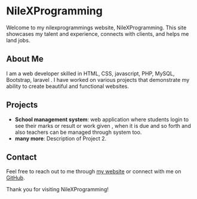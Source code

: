 # NileXProgramming

Welcome to my nilexprogrammings website, NileXProgramming. This site showcases my talent and experience, connects with clients, and helps me land jobs.

## About Me
I am a web developer skilled in HTML, CSS, javascript, PHP, MySQL, Bootstrap, laravel . I have worked on various projects that demonstrate my ability to create beautiful and functional websites.

## Projects
- **School management system**: web application where students login to see their marks or result or work given , when it is due and so forth and also teachers can be managed through system too.
- **many more**: Description of Project 2.

## Contact
Feel free to reach out to me through [my website](http://example.com) or connect with me on [GitHub](https://github.com/lamkaliew).

Thank you for visiting NileXProgramming!
